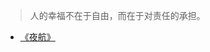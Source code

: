 > 人的幸福不在于自由，而在于对责任的承担。

+ [《夜航》](https://www.nosetime.com/member/member_comment.php?id=29434847&type=discuss&o=agree)

